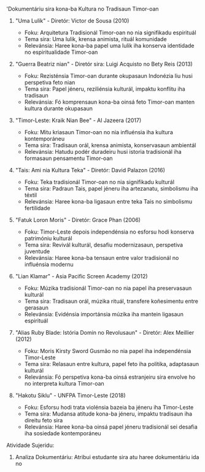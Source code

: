 'Dokumentáriu sira kona-ba Kultura no Tradisaun Timor-oan

1. "Uma Lulik" - Diretór: Victor de Sousa (2010)
   - Foku: Arquitetura Tradisionál Timor-oan no nia signifikadu espirituál
   - Tema sira: Uma lulik, krensa animista, rituál komunidade
   - Relevánsia: Haree kona-ba papel uma lulik iha konserva identidade no espiritualidade Timor-oan

2. "Guerra Beatriz nian" - Diretór sira: Luigi Acquisto no Bety Reis (2013)
   - Foku: Rezisténsia Timor-oan durante okupasaun Indonézia liu husi perspetiva feto nian
   - Tema sira: Papel jéneru, reziliénsia kulturál, impaktu konflitu iha tradisaun
   - Relevánsia: Fó komprensaun kona-ba oinsá feto Timor-oan manten kultura durante okupasaun

3. "Timor-Leste: Kraik Nian Bee" - Al Jazeera (2017)
   - Foku: Mitu kriasaun Timor-oan no nia influénsia iha kultura kontemporáneu
   - Tema sira: Tradisaun orál, krensa animista, konservasaun ambientál
   - Relevánsia: Hatudu podér duradeiru husi istoria tradisionál iha formasaun pensamentu Timor-oan

4. "Tais: Ami nia Kultura Teka" - Diretór: David Palazon (2016)
   - Foku: Teka tradisionál Timor-oan no nia signifikadu kulturál
   - Tema sira: Padraun Tais, papel jéneru iha artezanatu, simbolismu iha téxtil
   - Relevánsia: Haree kona-ba ligasaun entre teka Tais no simbolismu fertilidade

5. "Fatuk Loron Moris" - Diretór: Grace Phan (2006)
   - Foku: Timor-Leste depois independénsia no esforsu hodi konserva patrimóniu kulturál
   - Tema sira: Revivál kulturál, desafiu modernizasaun, perspetiva juventude
   - Relevánsia: Haree kona-ba tensaun entre valor tradisionál no influénsia modernu

6. "Lian Klamar" - Asia Pacific Screen Academy (2012)
   - Foku: Múzika tradisionál Timor-oan no nia papel iha preservasaun kulturál
   - Tema sira: Tradisaun orál, múzika rituál, transfere koñesimentu entre gerasaun
   - Relevánsia: Evidénsia importánsia múzika iha mantein ligasaun espirituál

7. "Alias Ruby Blade: Istória Domin no Revolusaun" - Diretór: Alex Meillier (2012)
   - Foku: Moris Kirsty Sword Gusmão no nia papel iha independénsia Timor-Leste
   - Tema sira: Relasaun entre kultura, papel feto iha polítika, adaptasaun kulturál
   - Relevánsia: Fó perspetiva kona-ba oinsá estranjeiru sira envolve ho no interpreta kultura Timor-oan

8. "Hakotu Siklu" - UNFPA Timor-Leste (2018)
   - Foku: Esforsu hodi trata violénsia bazeia ba jéneru iha Timor-Leste
   - Tema sira: Mudansa atitude kona-ba jéneru, impaktu tradisaun iha direitu feto sira
   - Relevánsia: Haree kona-ba oinsá papel jéneru tradisionál sei desafia iha sosiedade kontemporáneu

Atividade Sujeridu:

1. Analiza Dokumentáriu: Atribui estudante sira atu haree dokumentáriu ida no